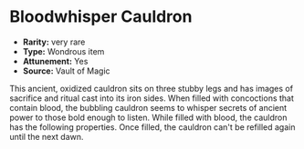 
# Bloodwhisper Cauldron

* **Rarity:** very rare
* **Type:** Wondrous item
* **Attunement:** Yes
* **Source:** Vault of Magic


This ancient, oxidized cauldron sits on three stubby legs and has images of sacrifice and ritual cast into its iron sides. When filled with concoctions that contain blood, the bubbling cauldron seems to whisper secrets of ancient power to those bold enough to listen. While filled with blood, the cauldron has the following properties. Once filled, the cauldron can't be refilled again until the next dawn.
